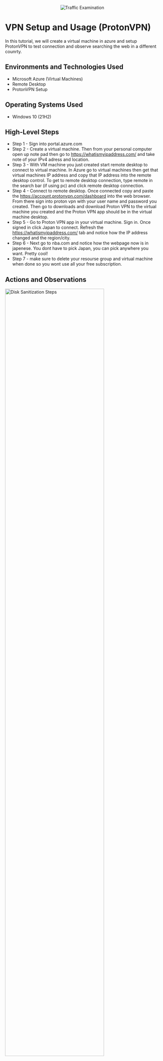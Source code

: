 <p align="center">
<img src="https://cdn.pixabay.com/photo/2019/11/19/08/44/map-4636843_960_720.jpg" alt="Traffic Examination"/>
</p>

<h1>VPN Setup and Usage (ProtonVPN)</h1>
In this tutorial, we will create a virtual machine in azure and setup ProtonVPN to test connection and observe searching the web in a different counrty. <br />




<h2>Environments and Technologies Used</h2>

- Microsoft Azure (Virtual Machines)
- Remote Desktop
- ProtonVPN Setup


<h2>Operating Systems Used </h2>

- Windows 10 (21H2)


<h2>High-Level Steps</h2>

- Step 1 - Sign into portal.azure.com
- Step 2 - Create a virtual machine. Then from your personal computer open up note pad then go to https://whatismyipaddress.com/ and take note of your IPv4 adress and location.
- Step 3 - With VM machine you just created start remote desktop to connect to virtual machine. In Azure go to virtual machines then get that virtual machines IP address and copy that IP address into the remote desktop control. To get to remote desktop connection, type remote in the search bar (if using pc) and click remote desktop connection.
- Step 4 - Connect to remote desktop. Once connected copy and paste the https://account.protonvpn.com/dashboard into the web browser. From there sign into proton vpn with your user name and password you created. Then go to downloads and download Proton VPN to the virtual machine you created and the Proton VPN app should be in the virtual machine desktop.  
- Step 5 - Go to Proton VPN app in your virtual machine. Sign in. Once signed in click Japan to connect. Refresh the https://whatismyipaddress.com/ tab and notice how the IP address changed and the region/city.
- Step 6 - Next go to nba.com and notice how the webpage now is in japenese. You dont have to pick Japan, you can pick anywhere you want. Pretty cool!
- Step 7 - make sure to delete your resourse group and virtual machine when done so you wont use all your free subscription.
<h2>Actions and Observations</h2>

<p>
<img src="https://i.imgur.com/htTFmDA.png" height="80%" width="80%" alt="Disk Sanitization Steps"/>
</p>
<p>
Sign into portal.azure.com. After signing in look above to find Virtual Machines and click create Virtual Machines (VMs). 
</p>
<br />

<p>
<img src="https://i.imgur.com/WdiyvR1.png" height="80%" width="80%" alt="Disk Sanitization Steps"/>
</p>
<p>
Create the Virtual Machine (VM) and make region something else other than your region/country. Keep tabs of the note pad that you wrote your original region/city and IPv4 address.
</p>
<br />

<p>
<img src="https://i.imgur.com/IbG0HwY.png" height="80%" width="80%" alt="Disk Sanitization Steps"/>
</p>
<p>
After creating virtual machine I made my region Norway east zone 1 with 4 vpu's with windows 10 pro.
</p>
<br />
<p>
<img src="https://i.imgur.com/ac1aPqe.png" height="80%" width="80%" alt="Disk Sanitization Steps"/>
</p>
<p>
Here is how it looks when you get to remote desktop connection. Paste the IP address from the virtual machine you just made. Connect to the virtual machine and from there type in https://whatismyipaddress.com/ and get the new IP address, region and city.
</p>
<br />
<p>
<img src="https://i.imgur.com/rXuMCr5.png" height="80%" width="80%" alt="Disk Sanitization Steps"/>
</p>
<p>
Once connected copy and paste the https://account.protonvpn.com/dashboard into the web browser. From there sign into proton vpn with your user name and password you created. Then go to downloads and download Proton VPN to the virtual machine you created and the Proton VPN app should be in the virtual machine desktop. 
</p>
<br />
<p>
<img src="https://i.imgur.com/MlsoL5K.png" height="80%" width="80%" alt="Disk Sanitization Steps"/>
</p>
<p>
Notice how before your IP address was different and it was from oslo Norway. Open the Proton VPN app and click connect to japan.
</p>
<br />
<img src="https://i.imgur.com/ijEPJmW.png" height="80%" width="80%" alt="Disk Sanitization Steps"/>
</p>
<p>
Now go back to https://whatismyipaddress.com/ and refresh the page. Notice now the IP address is different now and now the region/city is Japan. 
</p>
<br /><img src="https://i.imgur.com/ufqxfo4.png" height="80%" width="80%" alt="Disk Sanitization Steps"/>
</p>
<p>
Open a new tab and go to nba.com to observe the website in japenese. Since your using a vpn from Japan, now when you surf the web everything will mainly be in japenese.
</p>
<br />
</p>
<br /><img src="https://i.imgur.com/OXXsAtt.png" height="80%" width="80%" alt="Disk Sanitization Steps"/>
</p>
<p>
Make sure to go to Portal.Azure.com and delete resource group and Virtual Machine so you dont use up all of your credits.
</p>
<br />
